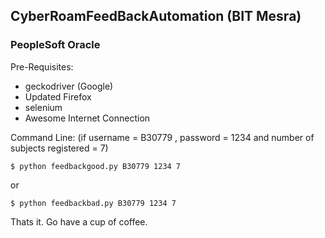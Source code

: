 ## CyberRoamFeedBackAutomation (BIT Mesra)
### PeopleSoft Oracle

Pre-Requisites:
- geckodriver (Google)
- Updated Firefox
- selenium
- Awesome Internet Connection

Command Line: (if username = B30779 , password = 1234 and number of subjects registered = 7)
```
$ python feedbackgood.py B30779 1234 7
```
or
```
$ python feedbackbad.py B30779 1234 7
```

Thats it. Go have a cup of coffee.
